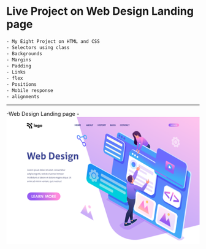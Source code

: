 # Live Project on Web Design Landing page
    - My Eight Project on HTML and CSS
    - Selectors using class
    - Backgrounds
    - Margins
    - Padding
    - Links
    - flex
    - Positions
    - Mobile response
    - alignments

***
-Web Design Landing page
    -![Project 08](./8.png)
    
